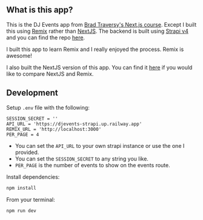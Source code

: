 ## What is this app?

This is the DJ Events app from [Brad Traversy's Next.js course](https://www.udemy.com/course/nextjs-dev-to-deployment/). Except I built this using [Remix](https://remix.run/) rather than [NextJS](https://nextjs.org/). The backend is built using [Strapi v4](https://strapi.io/) and you can find the repo [here](https://github.com/MichaelFrieze/djevents-strapi).

I built this app to learn Remix and I really enjoyed the process. Remix is awesome!

I also built the NextJS version of this app. You can find it [here](https://github.com/MichaelFrieze/dj-events-frontend) if you would like to compare NextJS and Remix.

## Development

Setup `.env` file with the following:

```
SESSION_SECRET = ''
API_URL = 'https://djevents-strapi.up.railway.app'
REMIX_URL = 'http://localhost:3000'
PER_PAGE = 4
```

- You can set the `API_URL` to your own strapi instance or use the one I provided.
- You can set the `SESSION_SECRET` to any string you like.
- `PER_PAGE` is the number of events to show on the events route.

Install dependencies:

```sh
npm install
```

From your terminal:

```sh
npm run dev
```

